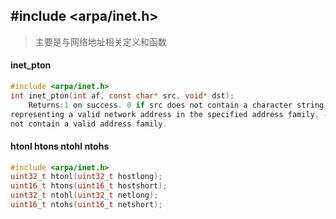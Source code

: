##  #include <arpa/inet.h>
>主要是与网络地址相关定义和函数
#### inet_pton
```c
#include <arpa/inet.h>
int inet_pton(int af, const char* src, void* dst);
	Returns:1 on success. 0 if src does not contain a character string 
representing a valid network address in the specified address family. -1 if af does 
not contain a valid address family.
```

#### htonl htons ntohl ntohs
```c
#include <arpa/inet.h>
uint32_t htonl(uint32_t hostlong);
uint16_t htons(uint16_t hostshort);
uint32_t ntohl(uint32_t netlong);
uint16_t ntohs(uint16_t netshort);
```
